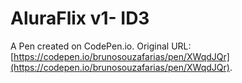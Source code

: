 # AluraFlix v1- ID3

A Pen created on CodePen.io. Original URL: [https://codepen.io/brunosouzafarias/pen/XWqdJQr](https://codepen.io/brunosouzafarias/pen/XWqdJQr).

